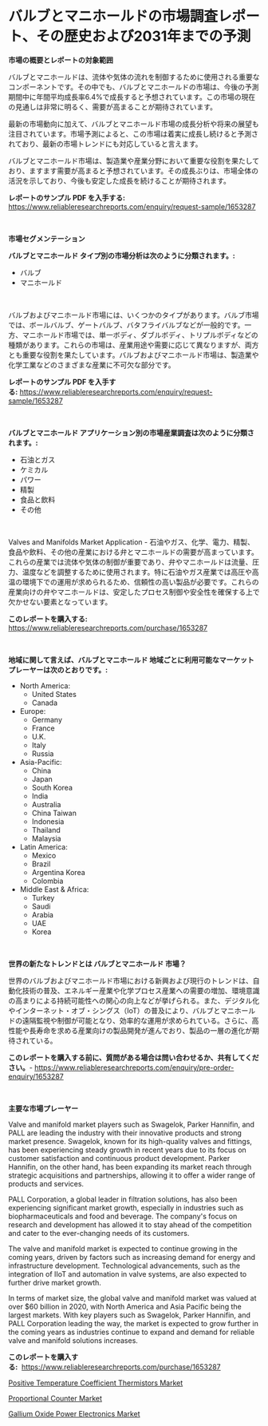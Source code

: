 <p><h1>バルブとマニホールドの市場調査レポート、その歴史および2031年までの予測</h1></p><p><strong>市場の概要とレポートの対象範囲</strong></p>
<p><p>バルブとマニホールドは、流体や気体の流れを制御するために使用される重要なコンポーネントです。その中でも、バルブとマニホールドの市場は、今後の予測期間中に年間平均成長率6.4%で成長すると予想されています。この市場の現在の見通しは非常に明るく、需要が高まることが期待されています。</p><p>最新の市場動向に加えて、バルブとマニホールド市場の成長分析や将来の展望も注目されています。市場予測によると、この市場は着実に成長し続けると予測されており、最新の市場トレンドにも対応していると言えます。</p><p>バルブとマニホールド市場は、製造業や産業分野において重要な役割を果たしており、ますます需要が高まると予想されています。その成長ぶりは、市場全体の活況を示しており、今後も安定した成長を続けることが期待されます。</p></p>
<p><strong>レポートのサンプル PDF を入手する:</strong> <a href="https://www.reliableresearchreports.com/enquiry/request-sample/1653287">https://www.reliableresearchreports.com/enquiry/request-sample/1653287</a></p>
<p>&nbsp;</p>
<p><strong>市場セグメンテーション</strong></p>
<p><strong>バルブとマニホールド タイプ別の市場分析は次のように分類されます。:</strong></p>
<p><ul><li>バルブ</li><li>マニホールド</li></ul></p>
<p>&nbsp;</p>
<p><p>バルブおよびマニホールド市場には、いくつかのタイプがあります。バルブ市場では、ボールバルブ、ゲートバルブ、バタフライバルブなどが一般的です。一方、マニホールド市場では、単一ボディ、ダブルボディ、トリプルボディなどの種類があります。これらの市場は、産業用途や需要に応じて異なりますが、両方とも重要な役割を果たしています。バルブおよびマニホールド市場は、製造業や化学工業などのさまざまな産業に不可欠な部分です。</p></p>
<p><strong>レポートのサンプル PDF を入手する:</strong>&nbsp;<a href="https://www.reliableresearchreports.com/enquiry/request-sample/1653287">https://www.reliableresearchreports.com/enquiry/request-sample/1653287</a></p>
<p>&nbsp;</p>
<p><strong> バルブとマニホールド アプリケーション別の市場産業調査は次のように分類されます。:</strong></p>
<p><ul><li>石油とガス</li><li>ケミカル</li><li>パワー</li><li>精製</li><li>食品と飲料</li><li>その他</li></ul></p>
<p>&nbsp;</p>
<p><p>Valves and Manifolds Market Application - 石油やガス、化学、電力、精製、食品や飲料、その他の産業における弁とマニホールドの需要が高まっています。これらの産業では流体や気体の制御が重要であり、弁やマニホールドは流量、圧力、温度などを調整するために使用されます。特に石油やガス産業では高圧や高温の環境下での運用が求められるため、信頼性の高い製品が必要です。これらの産業向けの弁やマニホールドは、安定したプロセス制御や安全性を確保する上で欠かせない要素となっています。</p></p>
<p><strong>このレポートを購入する:</strong>&nbsp; <a href="https://www.reliableresearchreports.com/purchase/1653287">https://www.reliableresearchreports.com/purchase/1653287</a></p>
<p>&nbsp;</p>
<p><strong>地域に関して言えば、バルブとマニホールド 地域ごとに利用可能なマーケットプレーヤーは次のとおりです。:</strong></p>
<p><ul>
    <li>
        North America:
        <ul>
            <li>United States</li>
            <li>Canada</li>
        </ul>
    </li>
    <li>
        Europe:
        <ul>
            <li>Germany</li>
            <li>France</li>
            <li>U.K.</li>
            <li>Italy</li>
            <li>Russia</li>
        </ul>
    </li>
    <li>
        Asia-Pacific:
        <ul>
            <li>China</li>
            <li>Japan</li>
            <li>South Korea</li>
            <li>India</li>
            <li>Australia</li>
            <li>China Taiwan</li>
            <li>Indonesia</li>
            <li>Thailand</li>
            <li>Malaysia</li>
        </ul>
    </li>
    <li>
        Latin America:
        <ul>
            <li>Mexico</li>
            <li>Brazil</li>
            <li>Argentina Korea</li>
            <li>Colombia</li>
        </ul>
    </li>
    <li>
        Middle East & Africa:
        <ul>
            <li>Turkey</li>
            <li>Saudi</li>
            <li>Arabia</li>
            <li>UAE</li>
            <li>Korea</li>
        </ul>
    </li>
    </ul></p>
<p>&nbsp;</p>
<p><strong>世界の新たなトレンドとは バルブとマニホールド 市場？</strong></p>
<p><p>世界のバルブおよびマニホールド市場における新興および現行のトレンドは、自動化技術の普及、エネルギー産業や化学プロセス産業への需要の増加、環境意識の高まりによる持続可能性への関心の向上などが挙げられる。また、デジタル化やインターネット・オブ・シングス（IoT）の普及により、バルブとマニホールドの遠隔監視や制御が可能となり、効率的な運用が求められている。さらに、高性能や長寿命を求める産業向けの製品開発が進んでおり、製品の一層の進化が期待されている。</p></p>
<p><strong>このレポートを購入する前に、質問がある場合は問い合わせるか、共有してください。</strong>- <a href="https://www.reliableresearchreports.com/enquiry/pre-order-enquiry/1653287">https://www.reliableresearchreports.com/enquiry/pre-order-enquiry/1653287</a></p>
<p>&nbsp;</p>
<p><strong>主要な市場プレーヤー</strong></p>
<p><p>Valve and manifold market players such as Swagelok, Parker Hannifin, and PALL are leading the industry with their innovative products and strong market presence. Swagelok, known for its high-quality valves and fittings, has been experiencing steady growth in recent years due to its focus on customer satisfaction and continuous product development. Parker Hannifin, on the other hand, has been expanding its market reach through strategic acquisitions and partnerships, allowing it to offer a wider range of products and services.</p><p>PALL Corporation, a global leader in filtration solutions, has also been experiencing significant market growth, especially in industries such as biopharmaceuticals and food and beverage. The company's focus on research and development has allowed it to stay ahead of the competition and cater to the ever-changing needs of its customers.</p><p>The valve and manifold market is expected to continue growing in the coming years, driven by factors such as increasing demand for energy and infrastructure development. Technological advancements, such as the integration of IIoT and automation in valve systems, are also expected to further drive market growth.</p><p>In terms of market size, the global valve and manifold market was valued at over $60 billion in 2020, with North America and Asia Pacific being the largest markets. With key players such as Swagelok, Parker Hannifin, and PALL Corporation leading the way, the market is expected to grow further in the coming years as industries continue to expand and demand for reliable valve and manifold solutions increases.</p></p>
<p><strong>このレポートを購入する:</strong>&nbsp;&nbsp;<a href="https://www.reliableresearchreports.com/purchase/1653287">https://www.reliableresearchreports.com/purchase/1653287</a></p>
<p><p><a href="https://github.com/irfadac/Market-Research-Report-List-2/blob/main/positive-temperature-coefficient-thermistors-market.md">Positive Temperature Coefficient Thermistors Market</a></p><p><a href="https://github.com/myacatherineblakecaczo9vcsw/Market-Research-Report-List-2/blob/main/proportional-counter-market.md">Proportional Counter Market</a></p><p><a href="https://github.com/ashepherd82/Market-Research-Report-List-3/blob/main/gallium-oxide-power-electronics-market.md">Gallium Oxide Power Electronics Market</a></p></p>